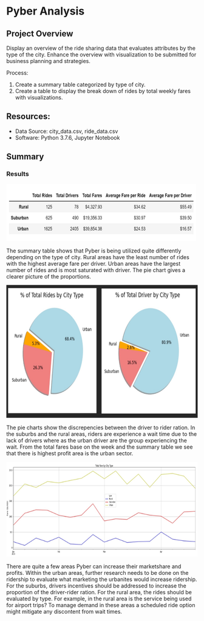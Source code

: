
# Pyber Analysis
## Project Overview
Display an overview of the ride sharing data that evaluates attributes by the type of the city. Enhance the overview with visualization to be submitted for business planning and strategies. 

Process:
1. Create a summary table categorized by type of city.
2. Create a table to display the break down of rides by total weekly fares with visualizations.

## Resources:
- Data Source: city_data.csv, ride_data.csv
- Software: Python 3.7.6, Jupyter Notebook

## Summary
### Results
<img src="https://github.com/e-sycheung/Pyber_Analysis/blob/main/image/totalrdchart.jpg" style=" width: 500px ; height: 150px">

The summary table shows that Pyber is being utilized quite differently depending on the type of city. Rural areas have the least number of rides with the highest average fare per driver. Urban areas have the largest number of rides and is most saturated with driver. The pie chart gives a clearer picture of the proportions.

<img src="https://github.com/e-sycheung/Pyber_Analysis/blob/main/image/pie%20results.jpg" style=" width: 700px ; height: 350px">

The pie charts show the discrepencies between the driver to rider ration. In the suburbs and the rural areas, riders are experience a wait time due to the lack of drivers where as the urban driver are the group experiencing the wait. From the total fares base on the week and the summary table we see that there is highest profit area is the urban sector. 

<img src="https://github.com/e-sycheung/Pyber_Analysis/blob/main/image/total%20fare.jpg" style=" width: 905px ; height: 250px">

There are quite a few areas Pyber can increase their marketshare and profits. Within the urban areas, further research needs to be done on the ridership to evaluate what marketing the urbanites would increase ridership. For the suburbs, drivers incentives should be addressed to increase the proportion of the driver-rider ration. For the rural area, the rides should be evaluated by type. For example, in the rural area is the service being used for airport trips? To manage demand in these areas a scheduled ride option might mitigate any discontent from wait times. 


